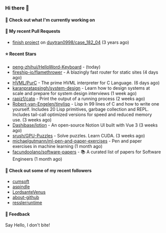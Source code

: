 ### Hi there 👋

#### 👷 Check out what I'm currently working on

#### 🔨 My recent Pull Requests

- [finish project](https://github.com/duytran0998/case_182_04/pull/1) on [duytran0998/case_182_04](https://github.com/duytran0998/case_182_04) (3 years ago)

#### ⭐ Recent Stars

- [peng-zhihui/HelloWord-Keyboard](https://github.com/peng-zhihui/HelloWord-Keyboard) -  (today)
- [fireship-io/flamethrower](https://github.com/fireship-io/flamethrower) - A blazingly fast router for static sites (4 days ago)
- [HVML/PurC](https://github.com/HVML/PurC) - The prime HVML interpreter for C Language. (6 days ago)
- [karanpratapsingh/system-design](https://github.com/karanpratapsingh/system-design) - Learn how to design systems at scale and prepare for system design interviews (1 week ago)
- [rapiz1/catp](https://github.com/rapiz1/catp) - Print the output of a running process (2 weeks ago)
- [Robert-van-Engelen/tinylisp](https://github.com/Robert-van-Engelen/tinylisp) - Lisp in 99 lines of C and how to write one yourself. Includes 20 Lisp primitives, garbage collection and REPL. Includes tail-call optimized versions for speed and reduced memory use. (3 weeks ago)
- [Dashibase/lotion](https://github.com/Dashibase/lotion) - An open-source Notion UI built with Vue 3  (3 weeks ago)
- [srush/GPU-Puzzles](https://github.com/srush/GPU-Puzzles) - Solve puzzles. Learn CUDA. (3 weeks ago)
- [michaelgutmann/ml-pen-and-paper-exercises](https://github.com/michaelgutmann/ml-pen-and-paper-exercises) - Pen and paper exercises in machine learning (1 month ago)
- [facundoolano/software-papers](https://github.com/facundoolano/software-papers) - 📚 A curated list of papers for Software Engineers (1 month ago)

#### 👯 Check out some of my recent followers

- [cumsoft](https://github.com/cumsoft)
- [aspindle](https://github.com/aspindle)
- [LordsanteVenus](https://github.com/LordsanteVenus)
- [about-github](https://github.com/about-github)
- [resslerruntime](https://github.com/resslerruntime)

#### 💬 Feedback

Say Hello, I don't bite!